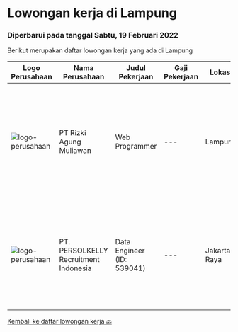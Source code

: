 
  # Lowongan kerja di Lampung

  ### Diperbarui pada tanggal Sabtu, 19 Februari 2022

  Berikut merupakan daftar lowongan kerja yang ada di Lampung

  |Logo Perusahaan | Nama Perusahaan | Judul Pekerjaan | Gaji Pekerjaan | Lokasi | Deskripsi | Tanggal diunggah | Pranala |
  | -------------- | --------------- | --------------- | --------- | --------- | -------------- | ------- | ----------- |
  |![logo-perusahaan](https://us.123rf.com/450wm/pavelstasevich/pavelstasevich1811/pavelstasevich181101027/112815900-stock-vector-no-image-available-icon-flat-vector.jpg?ver=6)|PT Rizki Agung Muliawan|Web Programmer|---|Lampung|Deskripsi pekerjaan : Membuat dan mengelola Website Memperbaharui fitur Web Persyaratan : Aktif, berjiwa muda dan semangat Menguasai PHP/Laravel...|Kamis, 27 Januari 2022|https://www.jobstreet.co.id/id/job/web-programmer-3772590?token=0~d4375313-a802-425b-936f-a4e10a34bfa5&sectionRank=1&jobId=jobstreet-id-job-3772590|
|![logo-perusahaan](https://image-service-cdn.seek.com.au/a778cc2d537d275f0abc3d64068f14c4c640057e/ee4dce1061f3f616224767ad58cb2fc751b8d2dc)|PT. PERSOLKELLY Recruitment Indonesia|Data Engineer (ID: 539041)|---|Jakarta Raya|PERSOLKELLY Indonesia is currently assisting one of our clients; working in Information Technology Services companies and looking for several...|Jumat, 21 Januari 2022|https://www.jobstreet.co.id/id/job/data-engineer-id%3A-539041-3764885?token=0~d4375313-a802-425b-936f-a4e10a34bfa5&sectionRank=2&jobId=jobstreet-id-job-3764885|


  [Kembali ke daftar lowongan kerja 🔙](../README.md#daftar-lowongan-kerja)
  